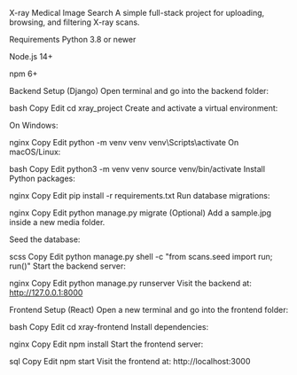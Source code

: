 X-ray Medical Image Search
A simple full-stack project for uploading, browsing, and filtering X-ray scans.

Requirements
Python 3.8 or newer

Node.js 14+

npm 6+

Backend Setup (Django)
Open terminal and go into the backend folder:

bash
Copy
Edit
cd xray_project
Create and activate a virtual environment:

On Windows:

nginx
Copy
Edit
python -m venv venv
venv\Scripts\activate
On macOS/Linux:

bash
Copy
Edit
python3 -m venv venv
source venv/bin/activate
Install Python packages:

nginx
Copy
Edit
pip install -r requirements.txt
Run database migrations:

nginx
Copy
Edit
python manage.py migrate
(Optional) Add a sample.jpg inside a new media folder.

Seed the database:

scss
Copy
Edit
python manage.py shell -c "from scans.seed import run; run()"
Start the backend server:

nginx
Copy
Edit
python manage.py runserver
Visit the backend at:
http://127.0.0.1:8000

Frontend Setup (React)
Open a new terminal and go into the frontend folder:

bash
Copy
Edit
cd xray-frontend
Install dependencies:

nginx
Copy
Edit
npm install
Start the frontend server:

sql
Copy
Edit
npm start
Visit the frontend at:
http://localhost:3000